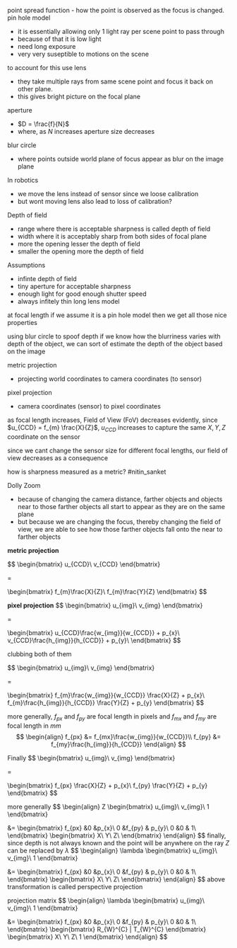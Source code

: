 point spread function - how the point is observed as the focus is changed. 
pin hole model
- it is essentially allowing only 1 light ray per scene point to pass through
- because of that it is low light
- need long exposure
- very very suseptible to motions on the scene

to account for this use lens 
- they take multiple rays from same scene point and focus it back on other plane. 
- this gives bright picture on the focal plane

aperture 
- $D = \frac{f}{N}$
- where, as $N$ increases aperture size decreases 

blur circle
- where points outside world plane of focus appear as blur on the image plane

In robotics 
- we move the lens instead of sensor since we loose calibration 
- but wont moving lens also lead to loss of calibration? 


Depth of field 
- range where there is acceptable sharpness is called depth of field 
- width where it is acceptably sharp from both sides of focal plane
- more the opening lesser the depth of field 
- smaller the opening more the depth of field 

Assumptions 
- infinte depth of field 
- tiny aperture for acceptable sharpness
- enough light for good enough shutter speed 
- always infitely thin long lens model 

at focal length if we assume it is a pin hole model then we get all those nice properties 

using blur circle to spoof depth 
if we know how the blurriness varies with depth of the object, 
we can sort of estimate the depth of the object based on the image 

metric projection 
- projecting world coordinates to camera coordinates (to sensor)

pixel projection 
- camera coordinates (sensor) to pixel coordinates 

as focal length increases, Field of View (FoV) decreases 
evidently, since $u_{CCD} = f_{m} \frac{X}{Z}$, $u_{CCD}$ increases to capture the same $X,Y,Z$ coordinate on the sensor

since we cant change the sensor size for different focal lengths, our field of view decreases as a consequence 

how is sharpness measured as a metric? #nitin_sanket 

Dolly Zoom
- because of changing the camera distance, farther objects and objects near to those farther objects all start to appear as they are on the same plane 
- but because we are changing the focus, thereby changing the field of view, we are able to see how those farther objects fall onto the near to farther objects

**metric projection**

$$
\begin{bmatrix}
u_{CCD}\\
v_{CCD}
\end{bmatrix}

= 

\begin{bmatrix}
f_{m}\frac{X}{Z}\\
f_{m}\frac{Y}{Z}
\end{bmatrix}
$$


**pixel projection**
$$
\begin{bmatrix}
u_{img}\\
v_{img}
\end{bmatrix}

= 

\begin{bmatrix}
u_{CCD}\frac{w_{img}}{w_{CCD}} + p_{x}\\
v_{CCD}\frac{h_{img}}{h_{CCD}} + p_{y}\\
\end{bmatrix}
$$

clubbing both of them

$$
\begin{bmatrix}
u_{img}\\
v_{img}
\end{bmatrix}

= 

\begin{bmatrix}
f_{m}\frac{w_{img}}{w_{CCD}} \frac{X}{Z} + p_{x}\\
f_{m}\frac{h_{img}}{h_{CCD}} \frac{Y}{Z} + p_{y}
\end{bmatrix}
$$

more generally, $f_{px}$ and $f_{py}$ are focal length in pixels and $f_{mx}$ and $f_{my}$ are focal length in $mm$
$$
\begin{align}
f_{px} &= f_{mx}\frac{w_{img}}{w_{CCD}}\\
f_{py} &= f_{my}\frac{h_{img}}{h_{CCD}}
\end{align}
$$

Finally
$$
\begin{bmatrix}
u_{img}\\
v_{img}
\end{bmatrix}

= 

\begin{bmatrix}
f_{px} \frac{X}{Z} + p_{x}\\
f_{py} \frac{Y}{Z} + p_{y}
\end{bmatrix}
$$

more generally
$$
\begin{align}
Z
\begin{bmatrix}
u_{img}\\
v_{img}\\
1
\end{bmatrix}

&= 
\begin{bmatrix}
f_{px} &0  &p_{x}\\
0 &f_{py} & p_{y}\\
0 &0 & 1\\
\end{bmatrix}
\begin{bmatrix}
X\\
Y\\
Z\\
\end{bmatrix}
\end{align}
$$
finally, since depth is not always known and the point will be anywhere on the ray $Z$ can be replaced by $\lambda$
$$
\begin{align}
\lambda
\begin{bmatrix}
u_{img}\\
v_{img}\\
1
\end{bmatrix}

&= 
\begin{bmatrix}
f_{px} &0  &p_{x}\\
0 &f_{py} & p_{y}\\
0 &0 & 1\\
\end{bmatrix}
\begin{bmatrix}
X\\
Y\\
Z\\
\end{bmatrix}
\end{align}
$$
above transformation is called perspective projection

projection matrix
$$
\begin{align}
\lambda
\begin{bmatrix}
u_{img}\\
v_{img}\\
1
\end{bmatrix}

&= 
\begin{bmatrix}
f_{px} &0  &p_{x}\\
0 &f_{py} & p_{y}\\
0 &0 & 1\\
\end{bmatrix}
\begin{bmatrix}
R_{W}^{C} | T_{W}^{C}
\end{bmatrix}
\begin{bmatrix}
X\\
Y\\
Z\\
1
\end{bmatrix}
\end{align}
$$
